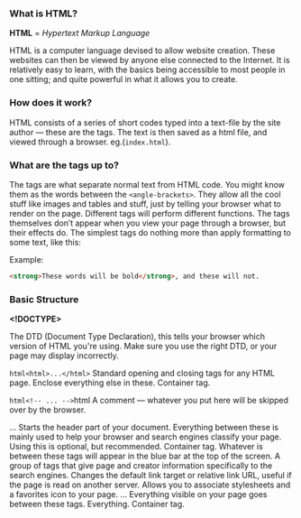 ### What is HTML?
**HTML** = *Hypertext Markup Language*

HTML is a computer language devised to allow website creation. These websites can then be viewed by anyone else connected to the Internet. It is relatively easy to learn, with the basics being accessible to most people in one sitting; and quite powerful in what it allows you to create.

### How does it work?

HTML consists of a series of short codes typed into a text-file by the site author — these are the tags. The text is then saved as a html file, and viewed through a browser. eg.(`index.html`).

### What are the tags up to?

The tags are what separate normal text from HTML code. You might know them as the words between the `<angle-brackets>`. They allow all the cool stuff like images and tables and stuff, just by telling your browser what to render on the page. Different tags will perform different functions. The tags themselves don’t appear when you view your page through a browser, but their effects do. The simplest tags do nothing more than apply formatting to some text, like this:

Example:
```html
<strong>These words will be bold</strong>, and these will not.
```
### Basic Structure

**<!DOCTYPE>**

The DTD (Document Type Declaration), this tells your browser which version of HTML you're using. Make sure you use the right DTD, or your page may display incorrectly.

```html<html>...</html>```
Standard opening and closing tags for any HTML page. Enclose everything else in these. Container tag.

```html<!-- ... -->```html
A comment — whatever you put here will be skipped over by the browser.

<head>...</head>
Starts the header part of your document. Everything between these is mainly used to help your browser and search engines classify your page. Using this is optional, but recommended. Container tag.

<title>...</title>
Whatever is between these tags will appear in the blue bar at the top of the screen.

<meta>
A group of tags that give page and creator information specifically to the search engines.

<base>
Changes the default link target or relative link URL, useful if the page is read on another server.

<link>
Allows you to associate stylesheets and a favorites icon to your page.

<body>...</body>
Everything visible on your page goes between these tags. Everything. Container tag.
